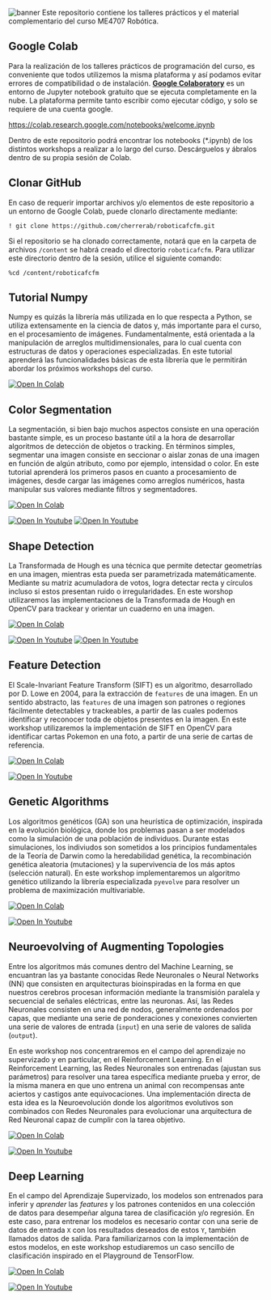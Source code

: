 ![banner](bin/banner.png)
Este repositorio contiene los talleres prácticos y el material complementario del curso ME4707 Robótica.

## Google Colab
Para la realización de los talleres prácticos de programación del curso, es conveniente que todos utilizemos la misma plataforma y así podamos evitar errores de compatibilidad o de instalación. [**Google Colaboratory**](https://colab.research.google.com/notebooks/welcome.ipynb) es un entorno de Jupyter notebook gratuito que se ejecuta completamente en la nube. La plataforma permite tanto escribir como ejecutar código, y solo se requiere de una cuenta google.

https://colab.research.google.com/notebooks/welcome.ipynb

Dentro de este repositorio podrá encontrar los notebooks (\*.ipynb) de los distintos workshops a realizar a lo largo del curso. Descárguelos y ábralos dentro de su propia sesión de Colab.

## Clonar GitHub
En caso de requerir importar archivos y/o elementos de este repositorio a un entorno de Google Colab, puede clonarlo directamente mediante:

`! git clone https://github.com/cherrerab/roboticafcfm.git`

Si el repositorio se ha clonado correctamente, notará que en la carpeta de archivos `/content` se habrá creado el directorio `roboticafcfm`. Para utilizar este directorio dentro de la sesión, utilice el siguiente comando:

`%cd /content/roboticafcfm`

## Tutorial Numpy
Numpy es quizás la librería más utilizada en lo que respecta a Python, se utiliza extensamente en la ciencia de datos y, más importante para el curso, en el procesamiento de imágenes. Fundamentalmente, está orientada a la manipulación de arreglos multidimensionales, para lo cual cuenta con estructuras de datos y operaciones especializadas. En este tutorial aprenderá las funcionalidades básicas de esta librería que le permitirán abordar los próximos workshops del curso.

[![Open In Colab](https://colab.research.google.com/assets/colab-badge.svg)](https://colab.research.google.com/github/cherrerab/roboticafcfm/blob/master/auxiliar_01/tutorial_01.ipynb)

## Color Segmentation
La segmentación, si bien bajo muchos aspectos consiste en una operación bastante simple, es un proceso bastante útil a la hora de desarrollar algoritmos de detección de objetos o tracking. En términos simples, segmentar una imagen consiste en seccionar o aislar zonas de una imagen en función de algún atributo, como por ejemplo, intensidad o color. En este tutorial aprenderá los primeros pasos en cuanto a procesamiento de imágenes, desde cargar las imágenes como arreglos numéricos, hasta manipular sus valores mediante filtros y segmentadores.


[![Open In Colab](https://colab.research.google.com/assets/colab-badge.svg)](https://colab.research.google.com/github/cherrerab/roboticafcfm/blob/master/auxiliar_01/workshop_01.ipynb)

[![Open In Youtube](https://raw.githubusercontent.com/cherrerab/roboticafcfm/master/auxiliar_01/bin/auxvid.png)](https://youtu.be/s940lfsPqeI)  [![Open In Youtube](https://raw.githubusercontent.com/cherrerab/roboticafcfm/master/auxiliar_01/bin/auxvid_2.png)](https://youtu.be/YK31G7Pgb7Y)

## Shape Detection
La Transformada de Hough es una técnica que permite detectar geometrías en una imagen, mientras esta pueda ser parametrizada matemáticamente. Mediante su matriz acumuladora de votos, logra detectar recta y círculos incluso si estos presentan ruido o irregularidades. En este worshop utilizaremos las implementaciones de la Transformada de Hough en OpenCV para trackear y orientar un cuaderno en una imagen.

[![Open In Colab](https://colab.research.google.com/assets/colab-badge.svg)](https://colab.research.google.com/github/cherrerab/roboticafcfm/blob/master/auxiliar_02/workshop_02.ipynb)

[![Open In Youtube](https://raw.githubusercontent.com/cherrerab/roboticafcfm/master/auxiliar_02/bin/auxvid_1.png)](https://youtu.be/eB8SuoIjW2Q)  [![Open In Youtube](https://raw.githubusercontent.com/cherrerab/roboticafcfm/master/auxiliar_02/bin/auxvid_2.png)](https://youtu.be/LG3VSdILOVQ)

## Feature Detection
El Scale-Invariant Feature Transform (SIFT) es un algoritmo, desarrollado por D. Lowe en 2004, para la extracción de `features` de una imagen. En un sentido abstracto, las `features` de una imagen son patrones o regiones fácilmente detectables y trackeables, a partir de las cuales podemos identificar y reconocer toda de objetos presentes en la imagen. En este workshop utilizaremos la implementación de SIFT en OpenCV para identificar cartas Pokemon en una foto, a partir de una serie de cartas de referencia.

[![Open In Colab](https://colab.research.google.com/assets/colab-badge.svg)](https://colab.research.google.com/github/cherrerab/roboticafcfm/blob/master/auxiliar_03/workshop_03.ipynb)

[![Open In Youtube](https://raw.githubusercontent.com/cherrerab/roboticafcfm/master/auxiliar_03/bin/auxvid.png)](https://youtu.be/oSbEE02xapE)

## Genetic Algorithms
Los algoritmos genéticos (GA) son una heurística de optimización, inspirada en la evolución biológica, donde los problemas pasan a ser modelados como la simulación de una población de individuos. Durante estas simulaciones, los indiviudos son sometidos a los principios fundamentales de la Teoría de Darwin como la heredabilidad genética, la recombinación genética aleatoria (mutaciones) y la supervivencia de los más aptos (selección natural). En este workshop implementaremos un algoritmo genético utilizando la librería especializada `pyevolve` para resolver un problema de maximización multivariable.

[![Open In Colab](https://colab.research.google.com/assets/colab-badge.svg)](https://colab.research.google.com/github/cherrerab/roboticafcfm/blob/master/auxiliar_04/workshop_04.ipynb)

[![Open In Youtube](https://raw.githubusercontent.com/cherrerab/roboticafcfm/master/auxiliar_04/bin/auxvid_2.png)](https://youtu.be/naMnL3o6fis)

## Neuroevolving of Augmenting Topologies
Entre los algoritmos más comunes dentro del Machine Learning, se encuantran las ya bastante conocidas Rede Neuronales o Neural Networks (NN) que consisten en arquitecturas bioinspiradas en la forma en que nuestros cerebros procesan información mediante la transmisión paralela y secuencial de señales eléctricas, entre las neuronas. Así, las Redes Neuronales consisten en una red de nodos, generalmente ordenados por capas, que mediante una serie de ponderaciones y conexiones convierten una serie de valores de entrada (`input`) en una serie de valores de salida (`output`).

En este workshop nos concentraremos en el campo del aprendizaje no supervizado y en particular, en el Reinforcement Learning. En el Reinforcement Learning, las Redes Neuronales son entrenadas (ajustan sus parámetros) para resolver una tarea específica mediante prueba y error, de la misma manera en que uno entrena un animal con recompensas ante aciertos y castigos ante equivocaciones. Una implementación directa de esta idea es la Neuroevolución donde los algoritmos evolutivos son combinados con Redes Neuronales para evolucionar una arquitectura de Red Neuronal capaz de cumplir con la tarea objetivo.


[![Open In Colab](https://colab.research.google.com/assets/colab-badge.svg)](https://colab.research.google.com/github/cherrerab/roboticafcfm/blob/master/auxiliar_05/workshop_05.ipynb)

[![Open In Youtube](https://raw.githubusercontent.com/cherrerab/roboticafcfm/master/auxiliar_05/bin/auxvid.png)](https://youtu.be/GzpzN9s-BNw)

## Deep Learning
En el campo del Aprendizaje Supervizado, los modelos son entrenados para inferir y _aprender_ las _features_ y los patrones contenidos en una colección de datos para desempeñar alguna tarea de clasificación y/o regresión. En este caso, para entrenar los modelos es necesario contar con una serie de datos de entrada `X` con los resultados deseados de estos `Y`, también llamados datos de salida. Para familiarizarnos con la implementación de estos modelos, en este workshop estudiaremos un caso sencillo de clasificación inspirado en el Playground de TensorFlow.

[![Open In Colab](https://colab.research.google.com/assets/colab-badge.svg)](https://colab.research.google.com/github/cherrerab/roboticafcfm/blob/master/auxiliar_06/workshop_06.ipynb)

[![Open In Youtube](https://raw.githubusercontent.com/cherrerab/roboticafcfm/master/auxiliar_06/bin/auxvid.png)](https://youtu.be/irWf8NqpEh8)
